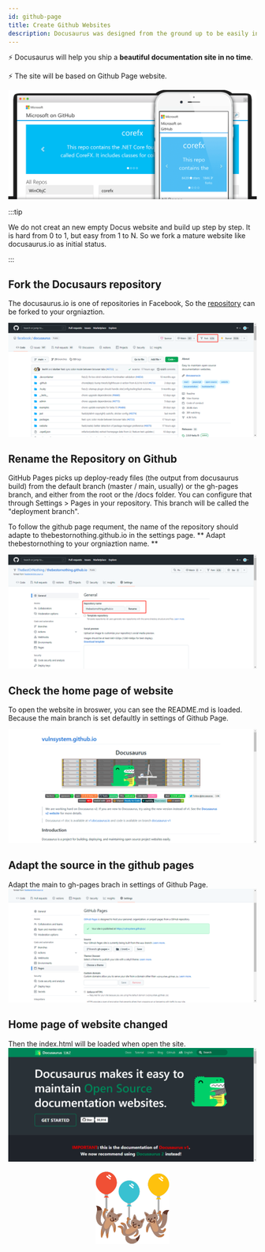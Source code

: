```yaml
---
id: github-page
title: Create Github Websites
description: Docusaurus was designed from the ground up to be easily installed and used to get your website up and running quickly.
---
```


⚡️ Docusaurus will help you ship a **beautiful documentation site in no time**.

⚡️ The site will be based on Github Page website.

![Github Page website](/img/docus/microsoft.png)

:::tip

We do not creat an new empty Docus website and build up step by step.
It is hard from 0 to 1, but easy from 1 to N.
So we fork a mature website like docusaurus.io as initial status.

:::

## Fork the Docusaurs repository 
The docusaurus.io is one of repositories in Facebook, So the [repository](https://github.com/facebook/docusaurus) can be forked to your orgniaztion.

![Fork Docusaurus](/img/docus/fork.png)

## Rename the Repository on Github
GitHub Pages picks up deploy-ready files (the output from docusaurus build) from the default branch (master / main, usually) or the gh-pages branch, and either from the root or the /docs folder. You can configure that through Settings > Pages in your repository. This branch will be called the "deployment branch".

To follow the github page requment, the name of the repository should adapte to thebestornothing.github.io in the settings page. ** Adapt thebestornothing to your orgniaztion name. **

![Rename Repository](/img/docus/rename.png)

## Check the home page of website
To open the website in broswer, you can see the README.md is loaded. Because the main branch is set defaultly in settings of Github Page.

![homepage1](/img/docus/homepage1.png)

## Adapt the source in the github pages
Adapt the main to gh-pages brach in settings of Github Page. 
![Adapt Setting](/img/docus/github-pages.png)

## Home page of website changed
Then the index.html will be loaded when open the site.
![homepage2](/img/docus/homepage2.png)

<center><img src="/img/GettingStartedCongratulations.png" width="150"></img></center>
